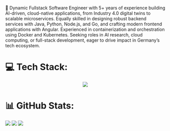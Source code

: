 🚀 Dynamic Fullstack Software Engineer with 5+ years of experience building AI-driven, cloud-native applications, from Industry 4.0 digital twins to scalable microservices. Equally skilled in designing robust backend services with Java, Python, Node.js, and Go, and crafting modern frontend applications with Angular. Experienced in containerization and orchestration using Docker and Kubernetes. Seeking roles in AI research, cloud computing, or full-stack development, eager to drive impact in Germany’s tech ecosystem.

# 💻 Tech Stack:
<p align="center">
  <a href="https://skillicons.dev">
    <img src="https://skillicons.dev/icons?i=html,css,anaconda,angular,androidstudio,ai,bash,c,cpp,cmake,docker,eclipse,elasticsearch,firebase,git,github,gitlab,go,grafana,java,js,jenkins,kafka,kubernetes,latex,linux,matlab,mongodb,mysql,nginx,nodejs,opencv,openshift,php,postman,py,pytorch,r,raspberrypi,redhat,redis,spring,tensorflow,ubuntu,vscode" />
  </a>
</p>

# 📊 GitHub Stats:
![](https://github-readme-stats.vercel.app/api?username=vipinsdk&theme=dark&hide_border=false&include_all_commits=true&count_private=true)
![](https://github-readme-streak-stats.herokuapp.com/?user=vipinsdk&theme=dark&hide_border=false)
![](https://github-readme-stats.vercel.app/api/top-langs/?username=vipinsdk&theme=dark&hide_border=false&include_all_commits=true&count_private=true&layout=compact)

<!--
**vipinsdk/vipinsdk** is a ✨ _special_ ✨ repository because its `README.md` (this file) appears on your GitHub profile.
Here are some ideas to get you started:

- 🔭 I’m currently working on ...
- 🌱 I’m currently learning ...
- 👯 I’m looking to collaborate on ...
- 🤔 I’m looking for help with ...
- 💬 Ask me about ...
- 📫 How to reach me: ...
- 😄 Pronouns: ...
- ⚡ Fun fact: ...
-->
